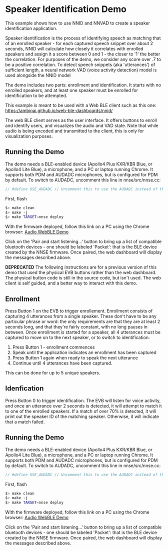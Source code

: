 # Speaker Identification Demo
This example shows how to use NNID and NNVAD to create a speaker identification application.

Speaker identification is the process of identifying speech as matching that of an enrolled speaker - for each captured speech snippet over about 2 seconds, NNID will calculate how closely it correlates with enrolled speakers and assign it a score between 0 and 1 - the closer to '1' the better the correlation. For purposes of the demo, we consider any score over .7 to be a positive correlation. To detect speech snippets (aka 'utterances') of sufficient length, a neural network VAD (voice activity detection) model is used alongside the NNID model

The demo includes two parts: enrollment and identification. It starts with no enrolled speakers, and at least one speaker must be enrolled for identification to be attempted.

This example is meant to be used with a Web BLE client such as this one: https://ambiqai.github.io/web-ble-dashboards/nnid/

The web BLE client serves as the user interface. It offers buttons to enroll and identify users, and visualizes the audio and VAD state. Note that while audio is being encoded and transmitted to the client, this is only for visualization purposes.

## Running the Demo

The demo needs a BLE-enabled device (Apollo4 Plus KXR/KBR Blue, or Apollo4 Lite Blue), a microphone, and a PC or laptop running Chrome. It supports both PDM and AUDADC microphones, but is configured for PDM by default. To switch to AUDADC, uncomment this line in nnse/src/nnse.cc:

```c
// #define USE_AUDADC // Uncomment this to use the AUDADC instead of the PDM
``````


First, flash
```bash
$> make clean
$> make -j
$> make TARGET=nnse deploy
```

With the firmware deployed, follow this link on a PC using the Chrome browser: [Audio WebBLE Demo](https://ambiqai.github.io/web-ble-dashboards/nnid/)

Click on the 'Pair and start listening...' button to bring up a list of compatible bluetooth devices - one should be labeled 'Packet': that is the BLE device created by the NNSE firmware. Once paired, the web dashboard will display the messages described above.

**DEPRECATED**
The following instructions are for a previous version of this demo that used the physical EVB buttons rather than the web dashboard. The physical button code is still in the source code, but isn't used. The web client is self guided, and a better way to interact with this demo.

## Enrollment
Press Button 1 on the EVB to trigger enrollement. Enrollment consists of capturing 4 utterances from a single speaker. These don't have to be any particular phrase or word: the only requirements are that they are at least 2 seconds long, and that they're fairly constant, with no long pauses in between. Once enrollment is started for a speaker, all 4 utterances must be captured to move on to the next speaker, or to switch to identification.

1. Press Button 1 - enrollment commences
2. Speak until the application indicates an enrollment has been captured
3. Press Button 1 again when ready to speak the next utterance
4. Continue until 4 utterances have been captured.

This can be done for up to 5 unique speakers.

## Idenfication
Press Button 0 to trigger identification. The EVB will listen for voice activity, and once an utterance over 2 seconds is detected, it will attempt to match it to one of the enrolled speakers. If a match of over 70% is detected, it will print out the speaker ID of the matching speaker. Otherwise, it will indicate that a match failed.

## Running the Demo

The demo needs a BLE-enabled device (Apollo4 Plus KXR/KBR Blue, or Apollo4 Lite Blue), a microphone, and a PC or laptop running Chrome. It supports both PDM and AUDADC microphones, but is configured for PDM by default. To switch to AUDADC, uncomment this line in nnse/src/nnse.cc:

```c
// #define USE_AUDADC // Uncomment this to use the AUDADC instead of the PDM
``````


First, flash
```bash
$> make clean
$> make -j
$> make TARGET=nnse deploy
```

With the firmware deployed, follow this link on a PC using the Chrome browser: [Audio WebBLE Demo](https://ambiqai.github.io/web-ble-dashboards/nnid/)

Click on the 'Pair and start listening...' button to bring up a list of compatible bluetooth devices - one should be labeled 'Packet': that is the BLE device created by the NNSE firmware. Once paired, the web dashboard will display the messages described above.
